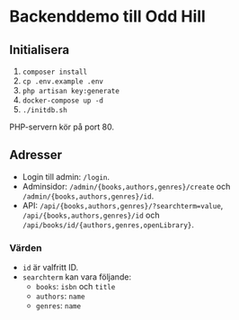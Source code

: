 # Backenddemo till Odd Hill
## Initialisera
1. `composer install`
2. `cp .env.example .env`
3. `php artisan key:generate`
4. `docker-compose up -d`
5. `./initdb.sh`

PHP-servern kör på port 80.

## Adresser
* Login till admin: `/login`.
* Adminsidor: `/admin/{books,authors,genres}/create` och `/admin/{books,authors,genres}/id`.
* API: `/api/{books,authors,genres}/?searchterm=value`, `/api/{books,authors,genres}/id` och `/api/books/id/{authors,genres,openLibrary}`.

### Värden
* `id` är valfritt ID.
* `searchterm` kan vara följande:
    * `books`: `isbn` och `title`
    * `authors`: `name`
    * `genres`: `name`